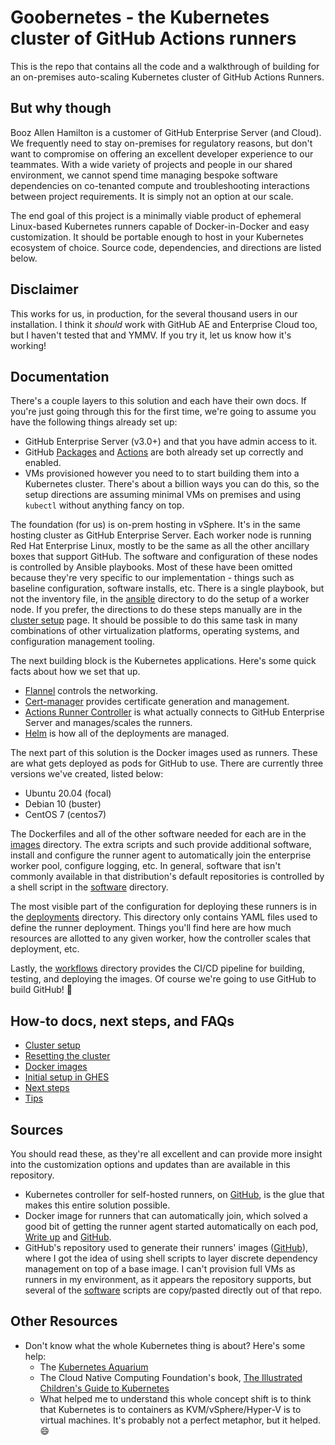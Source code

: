 # Goobernetes - the Kubernetes cluster of GitHub Actions runners

This is the repo that contains all the code and a walkthrough of building for an on-premises auto-scaling Kubernetes cluster of GitHub Actions Runners.

## But why though

Booz Allen Hamilton is a customer of GitHub Enterprise Server (and Cloud).  We frequently need to stay on-premises for regulatory reasons, but don't want to compromise on offering an excellent developer experience to our teammates.  With a wide variety of projects and people in our shared environment, we cannot spend time managing bespoke software dependencies on co-tenanted compute and troubleshooting interactions between project requirements.  It is simply not an option at our scale.

The end goal of this project is a minimally viable product of ephemeral Linux-based Kubernetes runners capable of Docker-in-Docker and easy customization.  It should be portable enough to host in your Kubernetes ecosystem of choice.  Source code, dependencies, and directions are listed below.

## Disclaimer

This works for us, in production, for the several thousand users in our installation.  I think it _should_ work with GitHub AE and Enterprise Cloud too, but I haven't tested that and YMMV.  If you try it, let us know how it's working!

## Documentation

There's a couple layers to this solution and each have their own docs.  If you're just going through this for the first time, we're going to assume you have the following things already set up:

- GitHub Enterprise Server (v3.0+) and that you have admin access to it.
- GitHub [Packages](https://docs.github.com/en/enterprise-server@3.1/admin/packages) and [Actions](https://docs.github.com/en/enterprise-server@3.1/admin/github-actions/enabling-github-actions-for-github-enterprise-server) are both already set up correctly and enabled.
- VMs provisioned however you need to to start building them into a Kubernetes cluster.  There's about a billion ways you can do this, so the setup directions are assuming minimal VMs on premises and using `kubectl` without anything fancy on top.

The foundation (for us) is on-prem hosting in vSphere.  It's in the same hosting cluster as GitHub Enterprise Server.  Each worker node is running Red Hat Enterprise Linux, mostly to be the same as all the other ancillary boxes that support GitHub.  The software and configuration of these nodes is controlled by Ansible playbooks.  Most of these have been omitted because they're very specific to our implementation - things such as baseline configuration, software installs, etc.  There is a single playbook, but not the inventory file, in the [ansible](ansible) directory to do the setup of a worker node.  If you prefer, the directions to do these steps manually are in the [cluster setup](docs/kubernetes/SETUP.md) page.  It should be possible to do this same task in many combinations of other virtualization platforms, operating systems, and configuration management tooling.

The next building block is the Kubernetes applications.  Here's some quick facts about how we set that up.

- [Flannel](https://github.com/flannel-io/flannel) controls the networking.
- [Cert-manager](https://cert-manager.io/) provides certificate generation and management.
- [Actions Runner Controller](https://github.com/actions-runner-controller/actions-runner-controller) is what actually connects to GitHub Enterprise Server and manages/scales the runners.
- [Helm](https://helm.sh/) is how all of the deployments are managed.

The next part of this solution is the Docker images used as runners.  These are what gets deployed as pods for GitHub to use.  There are currently three versions we've created, listed below:

- Ubuntu 20.04 (focal)
- Debian 10 (buster)
- CentOS 7 (centos7)

The Dockerfiles and all of the other software needed for each are in the [images](images) directory.  The extra scripts and such provide additional software, install and configure the runner agent to automatically join the enterprise worker pool, configure logging, etc.  In general, software that isn't commonly available in that distribution's default repositories is controlled by a shell script in the [software](images/software) directory.

The most visible part of the configuration for deploying these runners is in the [deployments](deployments) directory.  This directory only contains YAML files used to define the runner deployment.  Things you'll find here are how much resources are allotted to any given worker, how the controller scales that deployment, etc.

Lastly, the [workflows](github/workflows) directory provides the CI/CD pipeline for building, testing, and deploying the images.  Of course we're going to use GitHub to build GitHub! :tada:

## How-to docs, next steps, and FAQs

- [Cluster setup](docs/kubernetes/SETUP.md)
- [Resetting the cluster](docs/kubernetes/RESET.md)
- [Docker images](docs/docker/BUILD.md)
- [Initial setup in GHES](docs/github/SETUP.md)
- [Next steps](docs/NEXT-STEPS.md)
- [Tips](docs/TIPS.md)

## Sources

You should read these, as they're all excellent and can provide more insight into the customization options and updates than are available in this repository.

- Kubernetes controller for self-hosted runners, on [GitHub](https://github.com/actions-runner-controller/actions-runner-controller), is the glue that makes this entire solution possible.
- Docker image for runners that can automatically join, which solved a good bit of getting the runner agent started automatically on each pod, [Write up](https://sanderknape.com/2020/03/self-hosted-github-actions-runner-kubernetes/) and [GitHub](https://github.com/SanderKnape/github-runner).
- GitHub's repository used to generate their runners' images ([GitHub](https://github.com/actions/virtual-environments)), where I got the idea of using shell scripts to layer discrete dependency management on top of a base image.  I can't provision full VMs as runners in my environment, as it appears the repository supports, but several of the [software](../images/software) scripts are copy/pasted directly out of that repo.

## Other Resources

- Don't know what the whole Kubernetes thing is about?  Here's some help:
  - The [Kubernetes Aquarium](https://medium.com/@AnneLoVerso/the-kubernetes-aquarium-6a3d1d7a2afd)
  - The Cloud Native Computing Foundation's book, [The Illustrated Children's Guide to Kubernetes](https://www.cncf.io/phippy/the-childrens-illustrated-guide-to-kubernetes/)
  - What helped me to understand this whole concept shift is to think that Kubernetes is to containers as KVM/vSphere/Hyper-V is to virtual machines.  It's probably not a perfect metaphor, but it helped. :smile:
